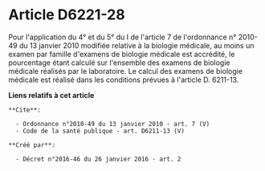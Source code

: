 # Article D6221-28

Pour l'application du 4° et du 5° du I de l'article 7 de l'ordonnance n° 2010-49 du 13 janvier 2010 modifiée relative à la
biologie médicale, au moins un examen par famille d'examens de biologie médicale est accrédité, le pourcentage étant calculé
sur l'ensemble des examens de biologie médicale réalisés par le laboratoire. Le calcul des examens de biologie médicale est
réalisé dans les conditions prévues à l'article D. 6211-13.

**Liens relatifs à cet article**

	**Cite**:

	  - Ordonnance n°2010-49 du 13 janvier 2010 - art. 7 (V)
	  - Code de la santé publique - art. D6211-13 (V)

	**Créé par**:

	  - Décret n°2016-46 du 26 janvier 2016 - art. 2
